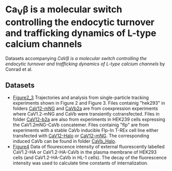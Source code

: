 # Ca<sub>V</sub>β is a molecular switch controlling the endocytic turnover and trafficking dynamics of L-type calcium channels

Datasets accompanying *CaVβ is a molecular switch controlling the endocytic turnover and trafficking dynamics of L-type calcium channels* by Conrad et al.

## Datasets
* [Figure2_3](../master/Figure2_3) Trajectories and analysis from single-particle tracking experiments shown in Figure 2 and Figure 3. Files containig "hek293" in folders [CaV12-mNG](../master/Figure2_3/CaV12mNG) and [CaVb2a](../master/Figure2_3/CaVb2a) are from coexpression experiments where CaV1.2-mNG and CaVb were transiently cotransfected. Files in folder [CaV12-b2a](../master/Figure2_3/CaV12-b2a) are also from experiments in HEK239 cells expressing the CaV1.2mNG-CaVb concatemer.
Files containig "flp" are from experiments with a stable CaVb inducible Flp-In T-REx cell line either transfected with [CaV12-Halo](../master/Figure2_3/CaV12Halo) or [CaV12-mNG](../master/Figure2_3/CaV12mNG). The corresponding induced CaVb can be found in folder [CaVb_Halo](../master/Figure2_3/CaVb2a_Halo).  
* [Figure4](../master/Figure4) Data of flourescence intensity of external fluorescently labelled CaV1.2-HA or CaV1.2-HA-CaVb in the plasma membrane of HEK293 cells (and CaV1.2-HA-CaVb in HL-1 cells). The decay of the fluorescence intensity was used to calculate time constants of internalization. 
